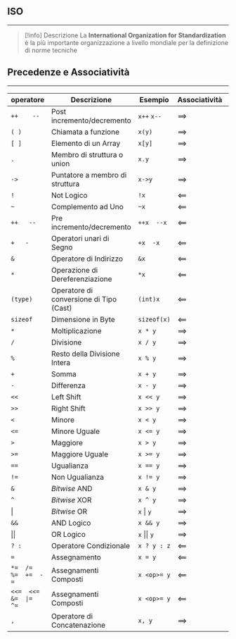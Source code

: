 ## ISO
---
>[!info] Descrizione
>La **International Organization for Standardization** è la più importante organizzazione a livello mondiale per la definizione di norme tecniche

## Precedenze e Associatività
---
| operatore              | Descrizione                             | Esempio            | Associatività | Precedenza |
| ---------------------- | --------------------------------------- | ------------------ | ------------- | ---------- |
| `++    --`             | Post incremento/decremento              | `x++` `x--`        | $\implies$    | 1          |
| `( )`                  | Chiamata a funzione                     | `x(y)`             | $\implies$    | 1          |
| `[ ]`                  | Elemento di un Array                    | `x[y]`             | $\implies$    | 1          |
| `.`                    | Membro di struttura o union             | `x.y`              | $\implies$    | 1          |
| `->`                   | Puntatore a membro di struttura         | `x->y`             | $\implies$    | 1          |
| `!`                    | Not Logico                              | `!x`               | $\impliedby$  | 2          |
| `~`                    | Complemento ad Uno                      | `~x`               | $\impliedby$  | 2          |
| `++   --`              | Pre incremento/decremento               | `++x  --x`         | $\impliedby$  | 2          |
| `+   -`                | Operatori unari di Segno                | `+x  -x`           | $\impliedby$  | 2          |
| `&`                    | Operatore di Indirizzo                  | `&x`               | $\impliedby$  | 2          |
| `*`                    | Operazione di Dereferenziazione         | `*x`               | $\impliedby$  | 2          |
| `(type)`               | Operatore di conversione di Tipo (Cast) | `(int)x`           | $\impliedby$  | 2          |
| `sizeof`               | Dimensione in Byte                      | `sizeof(x)`        | $\impliedby$  | 2          |
| `*`                    | Moltiplicazione                         | `x * y`            | $\implies$    | 3          |
| `/`                    | Divisione                               | `x / y`            | $\implies$    | 3          |
| `%`                    | Resto della Divisione Intera            | `x % y`            | $\implies$    | 3          |
| `+`                    | Somma                                   | `x + y`            | $\implies$    | 4          |
| `-`                    | Differenza                              | `x - y`            | $\implies$    | 4          |
| `<<`                   | Left Shift                              | `x << y`           | $\implies$    | 5          |
| `>>`                   | Right Shift                             | `x >> y`           | $\implies$    | 5          |
| `<`                    | Minore                                  | `x < y`            | $\implies$    | 6          |
| `<=`                   | Minore Uguale                           | `x <= y`           | $\implies$    | 6          |
| `>`                    | Maggiore                                | `x > y`            | $\implies$    | 6          |
| `>=`                   | Maggiore Uguale                         | `x >= y`           | $\implies$    | 6          |
| `==`                   | Ugualianza                              | `x == y`           | $\implies$    | 7          |
| `!=`                   | Non Ugualianza                          | `x != y`           | $\implies$    | 7          |
| `&`                    | _Bitwise_  AND                          | `x & y`            | $\implies$    | 8          |
| `^`                    | _Bitwise_  XOR                          | `x ^ y`            | $\implies$    | 9          |
| \|                    | _Bitwise_  OR                           | `x` \| `y`            | $\implies$    | 10         |
| `&&`                   | AND Logico                              | `x && y`           | $\implies$    | 11         |
| \|\|                   | OR Logico                               | `x` \|\| `y`            | $\implies$    | 12         |
| `? :`                  | Operatore Condizionale                  | `x ? y : z`        | $\impliedby$  | 13         |
| `=`                    | Assegnamento                            | `x = y`            | $\impliedby$  | 14         |
| `*=  /=  %=  +=  -=`   | Assegnamenti Composti                   | `x <op>= y` | $\impliedby$  | 14         |
| `<<=  <<=  &=  \|=  ^=` | Assegnamenti Composti                   | `x <op>= y` | $\impliedby$  | 14         |
| `,`                    | Operatore di Concatenazione             | `x, y`             | $\implies$    | 15           |


